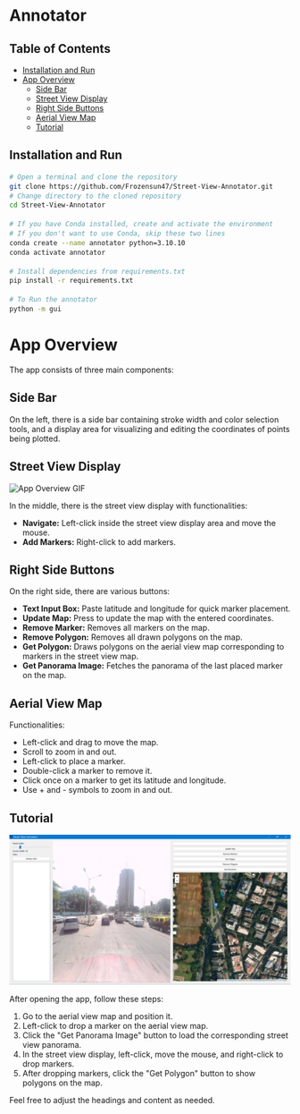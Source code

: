 # Annotator

## Table of Contents
- [Installation and Run](#installation-and-run)
- [App Overview](#app-overview)
  - [Side Bar](#side-bar)
  - [Street View Display](#street-view-display)
  - [Right Side Buttons](#right-side-buttons)
  - [Aerial View Map](#aerial-view-map)
  - [Tutorial](#tutorial)

## Installation and Run

```bash
# Open a terminal and clone the repository
git clone https://github.com/Frozensun47/Street-View-Annotator.git
# Change directory to the cloned repository
cd Street-View-Annotator

# If you have Conda installed, create and activate the environment
# If you don't want to use Conda, skip these two lines
conda create --name annotator python=3.10.10
conda activate annotator

# Install dependencies from requirements.txt
pip install -r requirements.txt

# To Run the annotator
python -m gui
```

# App Overview

The app consists of three main components:

## Side Bar
On the left, there is a side bar containing stroke width and color selection tools, and a display area for visualizing and editing the coordinates of points being plotted.

## Street View Display

<img src="https://github.com/Frozensun47/Street-View-Annotator/blob/main/utils/Readme/street_view_marker.gif" alt="App Overview GIF" width="400" height="200">

In the middle, there is the street view display with functionalities:

- **Navigate:** Left-click inside the street view display area and move the mouse.
- **Add Markers:** Right-click to add markers.

## Right Side Buttons
On the right side, there are various buttons:

- **Text Input Box:** Paste latitude and longitude for quick marker placement.
- **Update Map:** Press to update the map with the entered coordinates.
- **Remove Marker:** Removes all markers on the map.
- **Remove Polygon:** Removes all drawn polygons on the map.
- **Get Polygon:** Draws polygons on the aerial view map corresponding to markers in the street view map.
- **Get Panorama Image:** Fetches the panorama of the last placed marker on the map.

## Aerial View Map
Functionalities:

- Left-click and drag to move the map.
- Scroll to zoom in and out.
- Left-click to place a marker.
- Double-click a marker to remove it.
- Click once on a marker to get its latitude and longitude.
- Use + and - symbols to zoom in and out.

## Tutorial
![App Overview Image](utils/Readme/App_full_image.png)

After opening the app, follow these steps:

1. Go to the aerial view map and position it.
2. Left-click to drop a marker on the aerial view map.
3. Click the "Get Panorama Image" button to load the corresponding street view panorama.
4. In the street view display, left-click, move the mouse, and right-click to drop markers.
5. After dropping markers, click the "Get Polygon" button to show polygons on the map.

Feel free to adjust the headings and content as needed.
